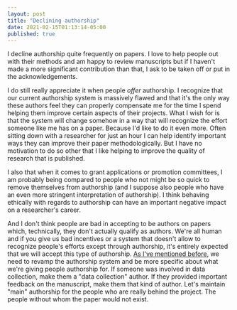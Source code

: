 ```yaml
---
layout: post
title: "Declining authorship"
date: 2021-02-15T01:13:14-05:00
published: true
---
```


I decline authorship quite frequently on papers. I love to help people out with their methods and am happy to review manuscripts but if I haven't made a more significant contribution than that, I ask to be taken off or put in the acknowledgements. 

I do still really appreciate it when people _offer_ authorship. I recognize that our current authorship system is massively flawed and that it's the only way these authors feel they can properly compensate me for the time I spend helping them improve certain aspects of their projects. What I wish for is that the system will change somehow in a way that will recognize the effort someone like me has on a paper. Because I'd like to do it even more. Often sitting down with a researcher for just an hour I can help identify important ways they can improve their paper methodologically. But I have no motivation to do so other that I like helping to improve the quality of research that is published.

I also that when it comes to grant applications or promotion committees, I am probably being compared to people who not might be so quick to remove themselves from authorship (and I suppose also people who have an even more stringent interpretation of authorship). I think behaving ethically with regards to authorship can have an important negative impact on a researcher's career.

And I don't think people are bad in accepting to be authors on papers which, technically, they don't actually qualify as authors. We're all human and if you give us bad incentives or a system that doesn't allow to recognize people's efforts except through authorship, it's entirely expected that we will accept this type of authorship. [As I've mentioned before](https://www.jeremylabrecque.org/post/author-soup/2019-07-25-authorship/), we need to revamp the authorship system and be more specific about what we're giving people authorship for. If someone was involved in data collection, make them a "data collection" author. If they provided important feedback on the manuscript, make them that kind of author. Let's maintain "main" authorship for the people who are really behind the project. The people without whom the paper would not exist.




